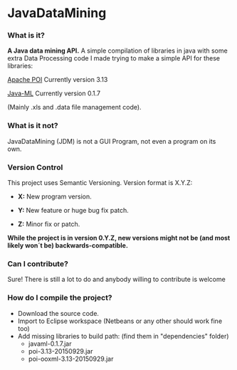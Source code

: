 # JavaDataMining


### What is it? ###
**A Java data mining API.** 
A simple compilation of libraries in java with some extra Data Processing code I made trying to make a simple API for these libraries:

[Apache POI](https://poi.apache.org/) Currently version 3.13

[Java-ML](http://java-ml.sourceforge.net/) Currently version 0.1.7

(Mainly .xls and .data file management code).

### What is it not? ###
JavaDataMining (JDM) is not a GUI Program, not even a program on its own.

### Version Control ###

This project uses Semantic Versioning. Version format is X.Y.Z:

- **X:** New program version.

- **Y:** New feature or huge bug fix patch.

- **Z:** Minor fix or patch.

**While the project is in version 0.Y.Z, new versions might not be (and most likely won´t be) backwards-compatible.**

### Can I contribute? ###
Sure! There is still a lot to do and anybody willing to contribute is welcome



### How do I compile the project? ###

- Download the source code.
- Import to Eclipse workspace (Netbeans or any other should work fine too)
- Add missing libraries to build path: (find them in "dependencies" folder)
   - javaml-0.1.7.jar
   - poi-3.13-20150929.jar
   - poi-ooxml-3.13-20150929.jar

